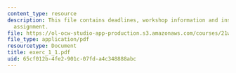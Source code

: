 ```yaml
---
content_type: resource
description: This file contains deadlines, workshop information and instructions for
  assignment.
file: https://ol-ocw-studio-app-production.s3.amazonaws.com/courses/21w-731-1-writing-and-experience-exploring-self-in-society-spring-2004/65cf012b4fe2901c07fda4c348888abc_exerc_1_1.pdf
file_type: application/pdf
resourcetype: Document
title: exerc_1_1.pdf
uid: 65cf012b-4fe2-901c-07fd-a4c348888abc
---
```

